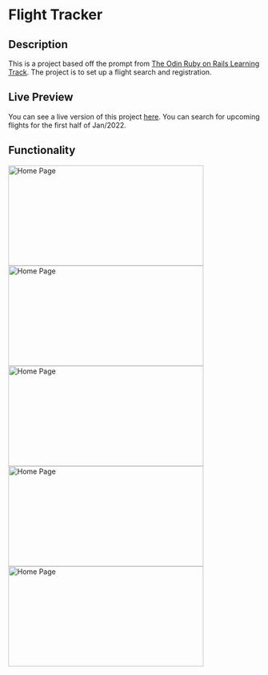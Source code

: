 # Flight Tracker
## Description
This is a project based off the prompt from [The Odin Ruby on Rails Learning Track](https://www.theodinproject.com/paths/full-stack-ruby-on-rails/courses/ruby-on-rails/lessons/flight-booker). The project is to set up a flight search and registration. 

## Live Preview 
You can see a live version of this project [here](https://odin-flight-tracker.herokuapp.com/). You can search for upcoming flights for the first half of Jan/2022.

## Functionality
<img src="" alt="Home Page" width="390" height="200">
<img src="" alt="Home Page" width="390" height="200">
<img src="" alt="Home Page" width="390" height="200">
<img src="" alt="Home Page" width="390" height="200">
<img src="" alt="Home Page" width="390" height="200">